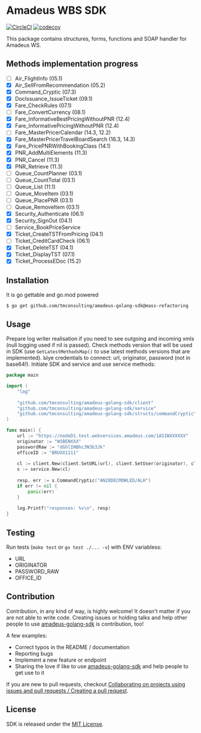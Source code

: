# Amadeus WBS SDK

[![CircleCI](https://circleci.com/gh/tmconsulting/amadeus-golang-sdk/tree/temass-refactoringsts.svg?style=shield)](https://circleci.com/gh/tmconsulting/amadeus-golang-sdk/tree/tests) [![codecov](https://codecov.io/gh/tmconsulting/amadeus-golang-sdk/branch/mass-refactoring/graph/badge.svg)](https://codecov.io/gh/tmconsulting/amadeus-golang-sdk)

This package contains structures, forms, functions and SOAP handler for Amadeus WS.

## Methods implementation progress

- [ ] Air_FlightInfo (05.1)
- [x] Air_SellFromRecommendation (05.2)
- [x] Command_Cryptic (07.3)
- [x] DocIssuance_IssueTicket (09.1)
- [x] Fare_CheckRules (07.1)
- [ ] Fare_ConvertCurrency (08.1)
- [x] Fare_InformativeBestPricingWithoutPNR (12.4)
- [x] Fare_InformativePricingWithoutPNR (12.4)
- [ ] Fare_MasterPricerCalendar (14.3, 12.2)
- [x] Fare_MasterPricerTravelBoardSearch (16.3, 14.3)
- [x] Fare_PricePNRWithBookingClass (14.1)
- [x] PNR_AddMultiElements (11.3)
- [x] PNR_Cancel (11.3)
- [x] PNR_Retrieve (11.3)
- [ ] Queue_CountPlanner (03.1)
- [ ] Queue_CountTotal (03.1)
- [ ] Queue_List (11.1)
- [ ] Queue_MoveItem (03.1)
- [ ] Queue_PlacePNR (03.1)
- [ ] Queue_RemoveItem (03.1)
- [x] Security_Authenticate (06.1)
- [x] Security_SignOut (04.1)
- [ ] Service_BookPriceService
- [x] Ticket_CreateTSTFromPricing (04.1)
- [ ] Ticket_CreditCardCheck (06.1)
- [x] Ticket_DeleteTST (04.1)
- [x] Ticket_DisplayTST (07.1)
- [x] Ticket_ProcessEDoc (15.2)

## Installation

It is go gettable and go.mod powered

    $ go get github.com/tmconsulting/amadeus-golang-sdk@mass-refactoring

## Usage

Prepare log writer realisation if you need to see outgoing and incoming xmls (null logging used if nil is passed). 
 Check methods version that will be used in SDK (use `GetLatestMethodsMap()` to use latest methods versions that are 
 implemented). Ыуе credentials to connect: url, originator, password (not in base64!). Initiate SDK and service and use 
 service methods:

```go
package main

import (
    "log"
    
    "github.com/tmconsulting/amadeus-golang-sdk/client"
    "github.com/tmconsulting/amadeus-golang-sdk/service"
    "github.com/tmconsulting/amadeus-golang-sdk/structs/commandCryptic"
)

func main() {
    url := "https://nodeD1.test.webservices.amadeus.com/1ASIWXXXXXX"
    originator := "WSBENXXX"
    passwordRaw := "dGhlIHBhc3N3b3Jk"
    officeID := "BRUXX1111"
    
    cl := client.New(client.SetURL(url), client.SetUser(originator), client.SetPassword(passwordRaw), client.SetAgent(officeID))
    s := service.New(cl)
    
    resp, err := s.CommandCryptic("AN20DECMOWLED/ALH")
    if err != nil {
        panic(err)
    }
    
    log.Printf("responses: %v\n", resp)
}
```

## Testing

Run tests (`make test` or `go test ./... -v`) with ENV variabless:
* URL
* ORIGINATOR
* PASSWORD_RAW
* OFFICE_ID

## Contribution

Contribution, in any kind of way, is highly welcome!
It doesn't matter if you are not able to write code.
Creating issues or holding talks and help other people to use 
[amadeus-golang-sdk](https://github.com/tmconsulting/amadeus-golang-sdk) is contribution, too!

A few examples:

* Correct typos in the README / documentation
* Reporting bugs
* Implement a new feature or endpoint
* Sharing the love if like to use [amadeus-golang-sdk](https://github.com/tmconsulting/amadeus-golang-sdk) and help people 
to get use to it

If you are new to pull requests, checkout [Collaborating on projects using issues and pull requests / Creating a pull request](https://help.github.com/articles/creating-a-pull-request/).

## License

SDK is released under the [MIT License](./LICENSE).
